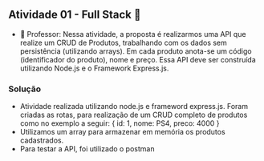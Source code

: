 ## Atividade 01 - Full Stack 🖖

- 🔭 Professor: Nessa atividade, a proposta é realizarmos uma API que realize um CRUD de Produtos, trabalhando com os dados sem persistência (utilizando arrays). Em cada produto anota-se um código (identificador do produto), nome e preço. Essa API deve ser construída utilizando Node.js e o Framework Express.js. 

### Solução
- Atividade realizada utilizando node.js e frameword express.js. Foram criadas as rotas, para realização de um CRUD completo de produtos como no exemplo a seguir: 
{
	id: 1, 
	nome: PS4,
	preco: 4000
}
- Utilizamos um array para armazenar em memória os produtos cadastrados.
- Para testar a API, foi utilizado o postman
